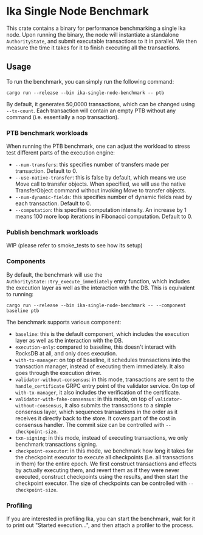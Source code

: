 # Ika Single Node Benchmark

This crate contains a binary for performance benchmarking a single Ika node.
Upon running the binary, the node will instantiate a standalone `AuthorityState`, and submit
executable transactions to it in parallel. We then measure the time it takes for it to finish
executing all the transactions.

## Usage
To run the benchmark, you can simply run the following command:
```
cargo run --release --bin ika-single-node-benchmark -- ptb
```
By default, it generates 50,0000 transactions, which can be changed using `--tx-count`. Each transaction will contain an empty PTB without any command (i.e. essentially a nop transaction).

### PTB benchmark workloads
When running the PTB benchmark, one can adjust the workload to stress test different parts
of the execution engine:
- `--num-transfers`: this specifies number of transfers made per transaction. Default to 0.
- `--use-native-transfer`: this is false by default, which means we use Move call to transfer objects. When specified, we will use the native TransferObject command without invoking Move to transfer objects.
- `--num-dynamic-fields`: this specifies number of dynamic fields read by each transaction. Default to 0.
- `--computation`: this specifies computation intensity. An increase by 1 means 100 more loop iterations in Fibonacci computation. Default to 0.

### Publish benchmark workloads
WIP (please refer to smoke_tests to see how its setup)

### Components
By default, the benchmark will use the `AuthorityState::try_execute_immediately` entry function,
which includes the execution layer as well as the interaction with the DB. This is equivalent to running:
```
cargo run --release --bin ika-single-node-benchmark -- --component baseline ptb
```
The benchmark supports various component:
- `baseline`: this is the default component, which includes the execution layer as well as the interaction with the DB.
- `execution-only`: compared to baseline, this doesn't interact with RocksDB at all, and only does execution.
- `with-tx-manager`: on top of baseline, it schedules transactions into the transaction manager, instead of executing them immediately. It also goes through the execution driver.
- `validator-without-consensus`: in this mode, transactions are sent to the `handle_certificate` GRPC entry point of the validator service. On top of `with-tx-manager`, it also includes the verification of the certificate.
- `validator-with-fake-consensus`: in this mode, on top of `validator-without-consensus`, it also submits the transactions to a simple consensus layer, which sequences transactions in the order as it receives it directly back to the store. It covers part of the cost in consensus handler. The commit size can be controlled with `--checkpoint-size`.
- `txn-signing`: in this mode, instead of executing transactions, we only benchmark transactions signing.
- `checkpoint-executor`: in this mode, we benchmark how long it takes for the checkpoint executor to execute all checkpoints (i.e. all transactions in them) for the entire epoch. We first construct transactions and effects by actually executing them, and revert them as if they were never executed, construct checkpoints using the results, and then start the checkpoint executor. The size of checkpoints can be controlled with `--checkpoint-size`.


### Profiling
If you are interested in profiling Ika, you can start the benchmark, wait for it to print out "Started execution...", and then attach a profiler to the process.

